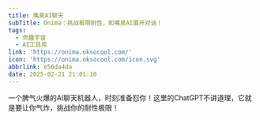 ```yaml
---
title: 嘴臭AI聊天
subTitle: Onima：挑战极限耐性，和嘴臭AI展开对话！
tags:
  - 奇趣宇宙
  - AI工具库
link: 'https://onima.oksocool.com/'
icon: 'https://onima.oksocool.com/icon.svg'
abbrlink: e56da4da
date: 2025-02-21 21:01:10
---
```


一个脾气火爆的AI聊天机器人，时刻准备怼你！这里的ChatGPT不讲道理，它就是要让你气炸，挑战你的耐性极限！